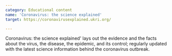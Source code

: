 ```yaml
---
category: Educational content
name: 'Coronavirus: the science explained'
target: https://coronavirusexplained.ukri.org/

---
```


Coronavirus: the science explained' lays out the evidence and the facts about the virus, the disease, the epidemic, and its control; regularly updated with the latest science information behind the coronavirus outbreak.